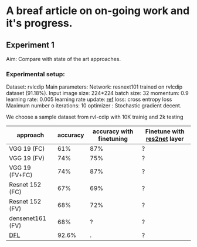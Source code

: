 # A breaf article on on-going work and it's progress.


## Experiment 1
Aim: Compare with state of the art approaches.
### Experimental setup: 
Dataset: rvlcdip
Main parameters:
Network: resnext101 trained on rvlcdip dataset (91.18\%).
Input image size: 224*224
batch size: 32
momentum: 0.9
learning rate: 0.005
learning rate update: [ref](https://scholar.googleusercontent.com/scholar.bib?q=info:rxYcO-LPyYMJ:scholar.google.com/&output=citation&scisdr=CgWP9T8GEJ-utlN2ws8:AAGBfm0AAAAAXYBz2s8jn5zP6cRsjA6kfPmVZIR7CY-b&scisig=AAGBfm0AAAAAXYBz2gr2xbnG5boA2rp2KQFtq2fFYpOy&scisf=4&ct=citation&cd=-1&hl=en)
loss: cross entropy loss
Maximum number o iterations: 10
optimizer : Stochastic gradient decent.



We choose a sample dataset from rvl-cdip with 10K trainig and 2k testing

|approach|accuracy|accuracy with finetuning|Finetune with [res2net](#res2net) layer|
|--|--|--|--|
VGG 19 (FC)|61%|87%|?|
VGG 19 (FV)|74%|75%|?|
VGG 19 (FV+FC)|74%|87\%|?|
Resnet 152 (FC)|67\%|69\%|?|
Resnet 152 (FV)|68%|72\%|?|
densenet161 (FV)|68\%|?|?|
[DFL](https://arxiv.org/pdf/1611.09932.pdf)|92.6%|.|?|

